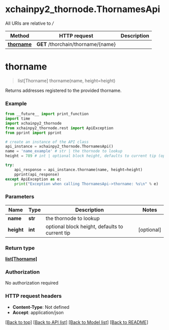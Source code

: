 # xchainpy2_thornode.ThornamesApi

All URIs are relative to */*

Method | HTTP request | Description
------------- | ------------- | -------------
[**thorname**](ThornamesApi.md#thorname) | **GET** /thorchain/thorname/{name} | 

# **thorname**
> list[Thorname] thorname(name, height=height)



Returns addresses registered to the provided thorname.

### Example
```python
from __future__ import print_function
import time
import xchainpy2_thornode
from xchainpy2_thornode.rest import ApiException
from pprint import pprint

# create an instance of the API class
api_instance = xchainpy2_thornode.ThornamesApi()
name = 'name_example' # str | the thornode to lookup
height = 789 # int | optional block height, defaults to current tip (optional)

try:
    api_response = api_instance.thorname(name, height=height)
    pprint(api_response)
except ApiException as e:
    print("Exception when calling ThornamesApi->thorname: %s\n" % e)
```

### Parameters

Name | Type | Description  | Notes
------------- | ------------- | ------------- | -------------
 **name** | **str**| the thornode to lookup | 
 **height** | **int**| optional block height, defaults to current tip | [optional] 

### Return type

[**list[Thorname]**](Thorname.md)

### Authorization

No authorization required

### HTTP request headers

 - **Content-Type**: Not defined
 - **Accept**: application/json

[[Back to top]](#) [[Back to API list]](../README.md#documentation-for-api-endpoints) [[Back to Model list]](../README.md#documentation-for-models) [[Back to README]](../README.md)

